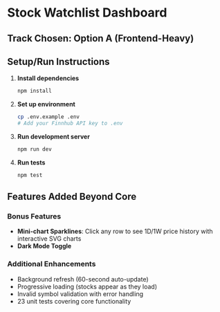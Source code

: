 # Stock Watchlist Dashboard

## Track Chosen: Option A (Frontend-Heavy)

## Setup/Run Instructions

1. **Install dependencies**
   ```bash
   npm install
   ```

2. **Set up environment**
   ```bash
   cp .env.example .env
   # Add your Finnhub API key to .env
   ```

3. **Run development server**
   ```bash
   npm run dev
   ```

4. **Run tests**
   ```bash
   npm test
   ```

## Features Added Beyond Core

### Bonus Features
- **Mini-chart Sparklines**: Click any row to see 1D/1W price history with interactive SVG charts
- **Dark Mode Toggle**

### Additional Enhancements
- Background refresh (60-second auto-update)
- Progressive loading (stocks appear as they load)
- Invalid symbol validation with error handling
- 23 unit tests covering core functionality

